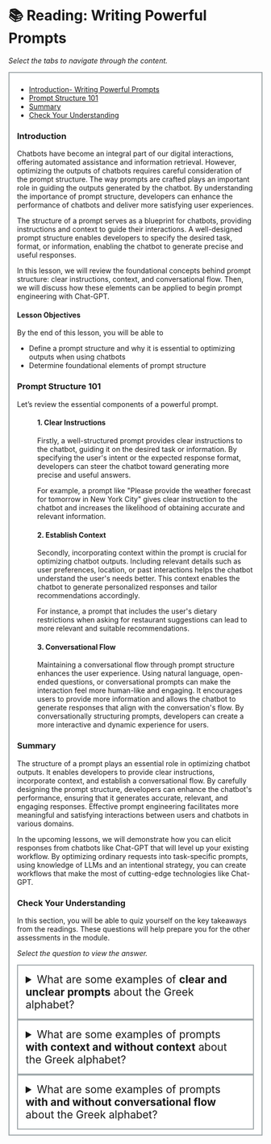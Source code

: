 # 📚 Reading: Writing Powerful Prompts

<p><em>Select the tabs to navigate through the content.</em></p>
<div style="margin: 1em 0%; padding: 10px 15px; border: 2px solid #A2AAAD; background: #ffffff; font-size: 100%; overflow: auto;">
<div class="enhanceable_content tabs">
<ul>
<li><a href="#fragment-1">Introduction- Writing Powerful Prompts</a></li>
<li><a href="#fragment-2">Prompt Structure 101</a></li>
<li><a href="#fragment-3">Summary</a></li>
<li><a href="#fragment-4">Check Your Understanding</a></li>
</ul>
<div id="fragment-1" style="overflow: auto:;">
<h3>Introduction</h3>
<p>Chatbots have become an integral part of our digital interactions, offering automated assistance and information retrieval. However, optimizing the outputs of chatbots requires careful consideration of the prompt structure. The way prompts are crafted plays an important role in guiding the outputs generated by the chatbot. By understanding the importance of prompt structure, developers can enhance the performance of chatbots and deliver more satisfying user experiences.</p>
<p>The structure of a prompt serves as a blueprint for chatbots, providing instructions and context to guide their interactions. A well-designed prompt structure enables developers to specify the desired task, format, or information, enabling the chatbot to generate precise and useful responses.</p>
<p>In this lesson, we will review the foundational concepts behind prompt structure: clear instructions, context, and conversational flow. Then, we will discuss how these elements can be applied to begin prompt engineering with Chat-GPT.</p>
<h4>Lesson Objectives</h4>
<p>By the end of this lesson, you will be able to&nbsp;</p>
<ul>
<li>Define a prompt structure and why it is essential to optimizing outputs when using chatbots</li>
<li>Determine foundational elements of prompt structure</li>
</ul>
</div>
<div id="fragment-2" style="overflow: auto:;">
<h3>Prompt Structure 101</h3>
<p>Let’s review the essential components of a powerful prompt.</p>
<h4 style="padding-left: 40px;">1. Clear Instructions</h4>
<p style="padding-left: 40px;">Firstly, a well-structured prompt provides clear instructions to the chatbot, guiding it on the desired task or information. By specifying the user's intent or the expected response format, developers can steer the chatbot toward generating more precise and useful answers.</p>
<p style="padding-left: 40px;">For example, a prompt like "Please provide the weather forecast for tomorrow in New York City" gives clear instruction to the chatbot and increases the likelihood of obtaining accurate and relevant information.</p>
<h4 style="padding-left: 40px;">2. Establish Context</h4>
<p style="padding-left: 40px;">Secondly, incorporating context within the prompt is crucial for optimizing chatbot outputs. Including relevant details such as user preferences, location, or past interactions helps the chatbot understand the user's needs better. This context enables the chatbot to generate personalized responses and tailor recommendations accordingly.&nbsp;</p>
<p style="padding-left: 40px;">For instance, a prompt that includes the user's dietary restrictions when asking for restaurant suggestions can lead to more relevant and suitable recommendations.</p>
<h4 style="padding-left: 40px;">3. Conversational Flow</h4>
<p style="padding-left: 40px;">Maintaining a conversational flow through prompt structure enhances the user experience. Using natural language, open-ended questions, or conversational prompts can make the interaction feel more human-like and engaging. It encourages users to provide more information and allows the chatbot to generate responses that align with the conversation's flow. By conversationally structuring prompts, developers can create a more interactive and dynamic experience for users.<span style="background-color: #fbeeb8;"><br></span></p>
</div>
<div id="fragment-3" style="overflow: auto:;">
<h3>Summary</h3>
<p>The structure of a prompt plays an essential role in optimizing chatbot outputs. It enables developers to provide clear instructions, incorporate context, and establish a conversational flow. By carefully designing the prompt structure, developers can enhance the chatbot's performance, ensuring that it generates accurate, relevant, and engaging responses. Effective prompt engineering facilitates more meaningful and satisfying interactions between users and chatbots in various domains.</p>
<p>In the upcoming lessons, we will demonstrate how you can elicit responses from chatbots like Chat-GPT that will level up your existing workflow. By optimizing ordinary requests into task-specific prompts, using knowledge of LLMs and an intentional strategy, you can create workflows that make the most of cutting-edge technologies like Chat-GPT.&nbsp;</p>
</div>
<div id="fragment-4" style="overflow: auto:;">
<h3>Check Your Understanding</h3>
<p>In this section, you will be able to quiz yourself on the key takeaways from the readings. These questions will help prepare you for the other assessments in the module.&nbsp;</p>
<p><em>Select the question to view the answer.</em></p>
<details>
<summary style="padding: 15px; font-size: 150%; border: 2px solid #A2AAAD;">What are some examples of <strong>clear and unclear prompts</strong> about the Greek alphabet?</summary>
<p><strong>Clear&nbsp;</strong></p>
<ul>
<li>Describe the characters in the Greek alphabet and provide an example word for each character.&nbsp;</li>
<li>Create a paragraph that explains the differences between the Greek and English alphabet.</li>
</ul>
<p><em>By specifying the user's intent or the expected response format, developers can steer the chatbot toward generating more precise and useful answers.</em></p>
<p><strong>Unclear</strong></p>
<ul>
<li>Explain the Greek alphabet.</li>
<li>What is the Greek alphabet?</li>
</ul>
<p><em>The previous unclear prompts lack clear instructions with details, this lacks guidance for the desired task or information.&nbsp;</em></p>
</details><details>
<summary style="padding: 15px; font-size: 150%; border: 2px solid #A2AAAD;">What are some examples of prompts <strong>with context and without context</strong> about the Greek alphabet?</summary>
<p><strong>With Context</strong></p>
<ul>
<li>Describe the characters in the modern Greek alphabet and provide an example word for each character.</li>
<li>Create a paragraph that explains the differences between the Greek and English alphabet. Use Greek words that might have relevance for English speakers.&nbsp;</li>
</ul>
<p><em>This context enables the chatbot to generate personalized responses and tailor recommendations accordingly.&nbsp;</em></p>
<p><strong>Without Context</strong></p>
<ul>
<li>Describe the characters in the Greek alphabet.</li>
<li>Explain the differences between the Greek and English alphabet.</li>
</ul>
<p><em>&nbsp;Including relevant details such as user preferences, location, or past interactions helps the chatbot understand the user's needs better.</em></p>
</details><details>
<summary style="padding: 15px; font-size: 150%; border: 2px solid #A2AAAD;">What are some examples of prompts <strong>with and without conversational flow </strong>about the Greek alphabet?</summary>
<p><strong>Conversational Flow</strong></p>
<ul>
<li>Can you revise the description of the modern Greek alphabet to include word examples that are more relevant to English speakers?</li>
<li>Can you create a one-page document for English speakers that explains each of the letters in the Greek alphabet and includes relevant examples to aid understanding?</li>
<li>Please provide a Python list of all the letters in the Greek alphabet.</li>
</ul>
<p><em>By conversationally structuring prompts, developers can create a more interactive and dynamic experience for users.&nbsp;</em></p>
<p><strong>Without Conversational Flow</strong></p>
<ul>
<li>{Output: Paragraph, Topic: Greek Alphabet, Details: Provide words for each letter in the Greek alphabet}</li>
</ul>
<p><em>Using natural language, open-ended questions, or conversational prompts can make the interaction feel more human-like and engaging.</em></p>
</details></div>
</div>
</div>